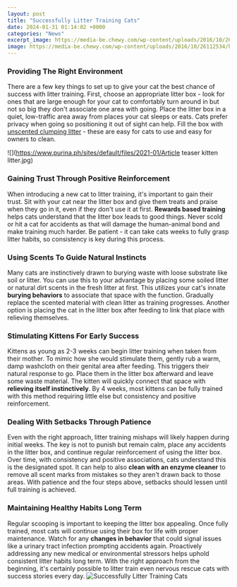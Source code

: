 ```yaml
---
layout: post
title: "Successfully Litter Training Cats"
date: 2024-01-31 01:14:02 +0000
categories: "News"
excerpt_image: https://media-be.chewy.com/wp-content/uploads/2016/10/26112534/how-to-litter-train-a-kitten-hero.jpg
image: https://media-be.chewy.com/wp-content/uploads/2016/10/26112534/how-to-litter-train-a-kitten-hero.jpg
---
```


### Providing The Right Environment
There are a few key things to set up to give your cat the best chance of success with litter training. First, choose an appropriate litter box - look for ones that are large enough for your cat to comfortably turn around in but not so big they don't associate one area with going. Place the litter box in a quiet, low-traffic area away from places your cat sleeps or eats. Cats prefer privacy when going so positioning it out of sight can help. Fill the box with [unscented clumping litter](https://yt.io.vn/collection/abbasi) - these are easy for cats to use and easy for owners to clean.

![](https://www.purina.ph/sites/default/files/2021-01/Article teaser kitten litter.jpg)
### Gaining Trust Through Positive Reinforcement 
When introducing a new cat to litter training, it's important to gain their trust. Sit with your cat near the litter box and give them treats and praise when they go in it, even if they don't use it at first. **Rewards based training** helps cats understand that the litter box leads to good things. Never scold or hit a cat for accidents as that will damage the human-animal bond and make training much harder. Be patient - it can take cats weeks to fully grasp litter habits, so consistency is key during this process.
### Using Scents To Guide Natural Instincts
Many cats are instinctively drawn to burying waste with loose substrate like soil or litter. You can use this to your advantage by placing some soiled litter or natural dirt scents in the fresh litter at first. This utilizes your cat's innate **burying behaviors** to associate that space with the function. Gradually replace the scented material with clean litter as training progresses. Another option is placing the cat in the litter box after feeding to link that place with relieving themselves.
### Stimulating Kittens For Early Success    
Kittens as young as 2-3 weeks can begin litter training when taken from their mother. To mimic how she would stimulate them, gently rub a warm, damp washcloth on their genital area after feeding. This triggers their natural response to go. Place them in the litter box afterward and leave some waste material. The kitten will quickly connect that space with **relieving itself instinctively**. By 4 weeks, most kittens can be fully trained with this method requiring little else but consistency and positive reinforcement. 
### Dealing With Setbacks Through Patience
Even with the right approach, litter training mishaps will likely happen during initial weeks. The key is not to punish but remain calm, place any accidents in the litter box, and continue regular reinforcement of using the litter box. Over time, with consistency and positive associations, cats understand this is the designated spot. It can help to also **clean with an enzyme cleaner** to remove all scent marks from mistakes so they aren't drawn back to those areas. With patience and the four steps above, setbacks should lessen until full training is achieved.
### Maintaining Healthy Habits Long Term
Regular scooping is important to keeping the litter box appealing. Once fully trained, most cats will continue using their box for life with proper maintenance. Watch for any **changes in behavior** that could signal issues like a urinary tract infection prompting accidents again. Proactively addressing any new medical or environmental stressors helps uphold consistent litter habits long term. With the right approach from the beginning, it's certainly possible to litter train even nervous rescue cats with success stories every day.
![Successfully Litter Training Cats](https://media-be.chewy.com/wp-content/uploads/2016/10/26112534/how-to-litter-train-a-kitten-hero.jpg)